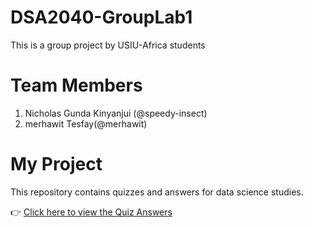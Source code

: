 # DSA2040-GroupLab1
This is a group project by USIU-Africa students 
# Team Members
1. Nicholas Gunda Kinyanjui (@speedy-insect)
2. merhawit Tesfay(@merhawit)

# My Project

This repository contains quizzes and answers for data science studies.

👉 [Click here to view the Quiz Answers](Quiz_Answers.md)

